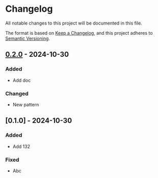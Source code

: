 # Changelog

All notable changes to this project will be documented in this file.

The format is based on [Keep a Changelog](https://keepachangelog.com/en/1.0.0/),
and this project adheres to [Semantic Versioning](https://semver.org/spec/v2.0.0.html).

## [0.2.0] - 2024-10-30

### Added

- Add doc

### Changed

- New pattern

## [0.1.0] - 2024-10-30

### Added

- Add 132

### Fixed

- Abc

[0.2.0]: https://github.com/Glatzel/test-ci/compare/v0.1.0..v0.2.0

<!-- generated by git-cliff -->
